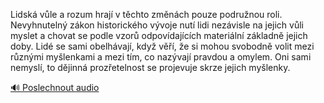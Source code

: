 
Lidská vůle a rozum hrají v těchto změnách pouze podružnou roli. Nevyhnutelný zákon historického vývoje nutí lidi nezávisle na jejich vůli myslet a chovat se podle vzorů odpovídajících materiální základně jejich doby. Lidé se sami obelhávají, když věří, že si mohou svobodně volit mezi různými myšlenkami a mezi tím, co nazývají pravdou a omylem. Oni sami nemyslí, to dějinná prozřetelnost se projevuje skrze jejich myšlenky.

[🔊 Poslechnout audio](/data/7-paragraphs/audio/chapter_25/para_002-Lidsk-vle-a-rozum-hraj-v-tchto-zmnch-pouze-p.mp3)
